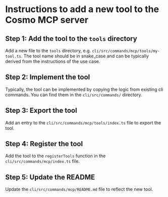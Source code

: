# Instructions to add a new tool to the Cosmo MCP server

## Step 1: Add the tool to the `tools` directory

Add a new file to the `tools` directory, e.g. `cli/src/commands/mcp/tools/my-tool.ts`.
The tool name should be in snake_case and can be typically derived from the instructions of the use case.

## Step 2: Implement the tool

Typically, the tool can be implemented by copying the logic from existing cli commands.
You can find them in the `cli/src/commands/` directory.

## Step 3: Export the tool

Add an entry to the `cli/src/commands/mcp/tools/index.ts` file to export the tool.

## Step 4: Register the tool

Add the tool to the `registerTools` function in the `cli/src/commands/mcp/index.ts` file.

## Step 5: Update the README

Update the `cli/src/commands/mcp/README.md` file to reflect the new tool.